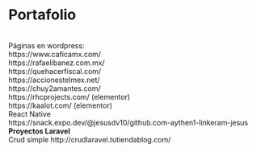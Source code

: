 <h1><strong>Portafolio</strong></h1><br>
Páginas en wordpress:<br>
https://www.caficamx.com/<br>
https://rafaelibanez.com.mx/<br>
https://quehacerfiscal.com/<br>
https://accionestelmex.net/<br>
https://chuy2amantes.com/<br>
https://rhcprojects.com/ (elementor)<br>
https://kaalot.com/ (elementor)<br>
React Native<br>
https://snack.expo.dev/@jesusdv10/github.com-aythen1-linkeram-jesus<br>
<strong>Proyectos Laravel</strong><br>
Crud simple
http://crudlaravel.tutiendablog.com/

